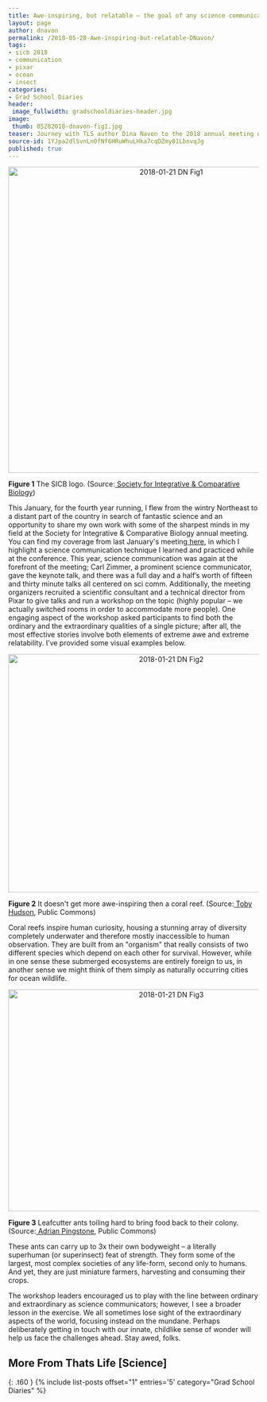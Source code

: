 ```yaml
---
title: Awe-inspiring, but relatable – the goal of any science communication effort
layout: page
author: dnavon
permalink: /2018-05-28-Awe-inspiring-but-relatable-DNavon/
tags:
- sicb 2018
- communication
- pixar
- ocean
- insect
categories:
- Grad School Diaries
header:
 image_fullwidth: gradschooldiaries-header.jpg
image:
 thumb: 05282018-dnavon-fig1.jpg
teaser: Journey with TLS author Dina Navon to the 2018 annual meeting of the Society for Integrative & Comparative Biology, and learn more about the ways scientists think about communicating their work!
source-id: 1YJpa2dlSvnLn0fNf6HRuWhuLHka7cqDZmy01LbnvqJg
published: true
---
```


<center><a data-flickr-embed="true"  href="https://www.flickr.com/photos/139839751@N06/28357726299/in/dateposted-friend/" title="2018-01-21 DN Fig1"><img src="https://farm5.staticflickr.com/4705/28357726299_733306262c_z.jpg" width="640" height="616" alt="2018-01-21 DN Fig1"></a><script async src="//embedr.flickr.com/assets/client-code.js" charset="utf-8"></script></center>

**Figure 1** The SICB logo.  (Source:[ Society for Integrative & Comparative Biology](http://sicb.org/grants/gfforms/index.php))

This January, for the fourth year running, I flew from the wintry Northeast to a distant part of the country in search of fantastic science and an opportunity to share my own work with some of the sharpest minds in my field at the Society for Integrative & Comparative Biology annual meeting.  You can find my coverage from last January's meeting[ here](http://thatslifesci.com/2017-04-26-Sketchnoting-SICB-DNavon/), in which I highlight a science communication technique I learned and practiced while at the conference.  This year, science communication was again at the forefront of the meeting; Carl Zimmer, a prominent science communicator, gave the keynote talk, and there was a full day and a half’s worth of fifteen and thirty minute talks all centered on sci comm.  Additionally, the meeting organizers recruited a scientific consultant and a technical director from Pixar to give talks and run a workshop on the topic (highly popular – we actually switched rooms in order to accommodate more people).  One engaging aspect of the workshop asked participants to find both the ordinary and the extraordinary qualities of a single picture; after all, the most effective stories involve both elements of extreme awe and extreme relatability.  I’ve provided some visual examples below.

<center><a data-flickr-embed="true"  href="https://www.flickr.com/photos/139839751@N06/28357748759/in/dateposted-friend/" title="2018-01-21 DN Fig2"><img src="https://farm5.staticflickr.com/4753/28357748759_e2e715ec02_z.jpg" width="640" height="480" alt="2018-01-21 DN Fig2"></a><script async src="//embedr.flickr.com/assets/client-code.js" charset="utf-8"></script></center>

**Figure 2** It doesn't get more awe-inspiring then a coral reef. (Source:[ Toby Hudson](https://en.wikipedia.org/wiki/Coral_reef_protection#/media/File:Coral_Outcrop_Flynn_Reef.jpg), Public Commons)

Coral reefs inspire human curiosity, housing a stunning array of diversity completely underwater and therefore mostly inaccessible to human observation.  They are built from an "organism" that really consists of two different species which depend on each other for survival. However, while in one sense these submerged ecosystems are entirely foreign to us, in another sense we might think of them simply as naturally occurring cities for ocean wildlife.

<center><a data-flickr-embed="true"  href="https://www.flickr.com/photos/139839751@N06/39426567344/in/dateposted-friend/" title="2018-01-21 DN Fig3"><img src="https://farm5.staticflickr.com/4703/39426567344_4b2db10e6e_z.jpg" width="640" height="447" alt="2018-01-21 DN Fig3"></a><script async src="//embedr.flickr.com/assets/client-code.js" charset="utf-8"></script></center>

**Figure 3** Leafcutter ants toiling hard to bring food back to their colony. (Source:[ Adrian Pingstone](https://commons.wikimedia.org/wiki/File:Leaf_cutter_ants_arp.jpg), Public Commons)
 
These ants can carry up to 3x their own bodyweight – a literally superhuman (or superinsect) feat of strength.  They form some of the largest, most complex societies of any life-form, second only to humans.  And yet, they are just miniature farmers, harvesting and consuming their crops.

The workshop leaders encouraged us to play with the line between ordinary and extraordinary as science communicators; however, I see a broader lesson in the exercise.  We all sometimes lose sight of the extraordinary aspects of the world, focusing instead on the mundane.  Perhaps deliberately getting in touch with our innate, childlike sense of wonder will help us face the challenges ahead.  Stay awed, folks.

 ## More From Thats Life [Science]
{: .t60 }
{% include list-posts offset="1" entries='5' category="Grad School Diaries" %}
